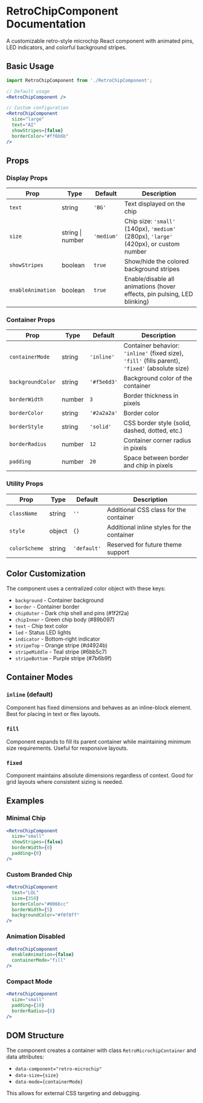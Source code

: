 # RetroChipComponent Documentation

A customizable retro-style microchip React component with animated pins, LED indicators, and colorful background stripes.

## Basic Usage

```jsx
import RetroChipComponent from './RetroChipComponent';

// Default usage
<RetroChipComponent />

// Custom configuration
<RetroChipComponent 
  size="large"
  text="AI"
  showStripes={false}
  borderColor="#ff6b6b"
/>
```

## Props

### Display Props

| Prop | Type | Default | Description |
|------|------|---------|-------------|
| `text` | string | `'BG'` | Text displayed on the chip |
| `size` | string \| number | `'medium'` | Chip size: `'small'` (140px), `'medium'` (280px), `'large'` (420px), or custom number |
| `showStripes` | boolean | `true` | Show/hide the colored background stripes |
| `enableAnimation` | boolean | `true` | Enable/disable all animations (hover effects, pin pulsing, LED blinking) |

### Container Props

| Prop | Type | Default | Description |
|------|------|---------|-------------|
| `containerMode` | string | `'inline'` | Container behavior: `'inline'` (fixed size), `'fill'` (fills parent), `'fixed'` (absolute size) |
| `backgroundColor` | string | `'#f5e6d3'` | Background color of the container |
| `borderWidth` | number | `3` | Border thickness in pixels |
| `borderColor` | string | `'#2a2a2a'` | Border color |
| `borderStyle` | string | `'solid'` | CSS border style (solid, dashed, dotted, etc.) |
| `borderRadius` | number | `12` | Container corner radius in pixels |
| `padding` | number | `20` | Space between border and chip in pixels |

### Utility Props

| Prop | Type | Default | Description |
|------|------|---------|-------------|
| `className` | string | `''` | Additional CSS class for the container |
| `style` | object | `{}` | Additional inline styles for the container |
| `colorScheme` | string | `'default'` | Reserved for future theme support |

## Color Customization

The component uses a centralized color object with these keys:

- `background` - Container background
- `border` - Container border
- `chipOuter` - Dark chip shell and pins (#1f2f2a)
- `chipInner` - Green chip body (#89b097)
- `text` - Chip text color
- `led` - Status LED lights
- `indicator` - Bottom-right indicator
- `stripeTop` - Orange stripe (#d4924b)
- `stripeMiddle` - Teal stripe (#6bb5c7)
- `stripeBottom` - Purple stripe (#7b6b9f)

## Container Modes

### `inline` (default)
Component has fixed dimensions and behaves as an inline-block element. Best for placing in text or flex layouts.

### `fill`
Component expands to fill its parent container while maintaining minimum size requirements. Useful for responsive layouts.

### `fixed`
Component maintains absolute dimensions regardless of context. Good for grid layouts where consistent sizing is needed.

## Examples

### Minimal Chip
```jsx
<RetroChipComponent 
  size="small"
  showStripes={false}
  borderWidth={0}
  padding={0}
/>
```

### Custom Branded Chip
```jsx
<RetroChipComponent 
  text="LOL"
  size={350}
  borderColor="#0066cc"
  borderWidth={5}
  backgroundColor="#f0f8ff"
/>
```

### Animation Disabled
```jsx
<RetroChipComponent 
  enableAnimation={false}
  containerMode="fill"
/>
```

### Compact Mode
```jsx
<RetroChipComponent 
  size="small"
  padding={10}
  borderRadius={8}
/>
```

## DOM Structure

The component creates a container with class `RetroMicrochipContainer` and data attributes:
- `data-component="retro-microchip"`
- `data-size={size}`
- `data-mode={containerMode}`

This allows for external CSS targeting and debugging.
